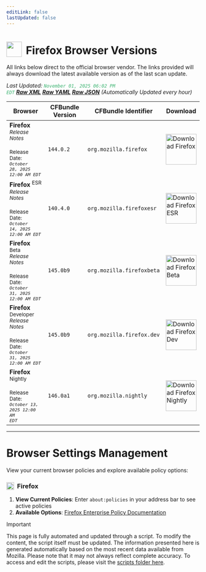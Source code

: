```yaml
---
editLink: false
lastUpdated: false
---
```


# <img src="/images/firefox.png" style="height: 40px; display: inline-block; margin-right: 4px; vertical-align: text-bottom;"> Firefox Browser Versions

<span class="extra-small">All links below direct to the official browser vendor. The links provided will always download the latest available version as of the last scan update.</span>

<span class="extra-small">_Last Updated: <code style="color : mediumseagreen">November 01, 2025 06:02 PM EDT</code> [**_Raw XML_**](https://github.com/cocopuff2u/BOFA/blob/main/latest_firefox_files/firefox_latest_versions.xml) [**_Raw YAML_**](https://github.com/cocopuff2u/BOFA/blob/main/latest_firefox_files/firefox_latest_versions.yaml) [**_Raw JSON_**](https://github.com/cocopuff2u/BOFA/blob/main/latest_firefox_files/firefox_latest_versions.json) (Automatically Updated every hour)_</span>

| **Browser** | **CFBundle Version** | **CFBundle Identifier** | **Download** |
|------------|-------------------|---------------------|------------|
| **Firefox** <br><a href="https://www.mozilla.org/en-US/firefox/notes/" style="text-decoration: none;"><small>_Release Notes_</small></a><br><br><small>Release Date:<br><em><code>October 28, 2025 12:00 AM EDT</code></em></small> | `144.0.2` | `org.mozilla.firefox` | <a href="https://download-installer.cdn.mozilla.net/pub/firefox/releases/144.0.2/mac/en-US/Firefox%20144.0.2.pkg"><img src="/images/firefox.png" alt="Download Firefox" width="80"></a> |
| **Firefox** <sup>ESR</sup> <br><a href="https://www.mozilla.org/en-US/firefox/organizations/notes/" style="text-decoration: none;"><small>_Release Notes_</small></a><br><br><small>Release Date:<br><em><code>October 14, 2025 12:00 AM EDT</code></em></small> | `140.4.0` | `org.mozilla.firefoxesr` | <a href="https://download-installer.cdn.mozilla.net/pub/firefox/releases/140.4.0esr/mac/en-US/Firefox%20140.4.0esr.pkg"><img src="/images/firefox.png" alt="Download Firefox ESR" width="80"></a> |
| **Firefox** <sup>Beta</sup> <br><a href="https://www.mozilla.org/en-US/firefox/beta/notes/" style="text-decoration: none;"><small>_Release Notes_</small></a><br><br><small>Release Date:<br><em><code>October 31, 2025 12:00 AM EDT</code></em></small> | `145.0b9` | `org.mozilla.firefoxbeta` | <a href="https://download-installer.cdn.mozilla.net/pub/firefox/releases/145.0b9/mac/en-US/Firefox%20145.0b9.pkg"><img src="/images/firefox.png" alt="Download Firefox Beta" width="80"></a> |
| **Firefox** <sup>Developer</sup> <br><a href="https://www.mozilla.org/en-US/firefox/developer/notes/" style="text-decoration: none;"><small>_Release Notes_</small></a><br><br><small>Release Date:<br><em><code>October 31, 2025 12:00 AM EDT</code></em></small> | `145.0b9` | `org.mozilla.firefox.dev` | <a href="https://download-installer.cdn.mozilla.net/pub/devedition/releases/145.0b9/mac/en-US/Firefox%20145.0b9.dmg"><img src="/images/firefox_developer.png" alt="Download Firefox Dev" width="80"></a> |
| **Firefox** <sup>Nightly</sup><br><br><small>Release Date:<br><em><code>October 13, 2025 12:00 AM EDT</code></em></small> | `146.0a1` | `org.mozilla.nightly` | <a href="https://download-installer.cdn.mozilla.net/pub/firefox/nightly/latest-mozilla-central/firefox-146.0a1.en-US.mac.pkg"><img src="/images/firefox_nightly.png" alt="Download Firefox Nightly" width="80"></a> |

---

# Browser Settings Management

View your current browser policies and explore available policy options:

### <img src="/images/firefox.png" style="height: 20px; display: inline-block; margin-right: 4px; vertical-align: text-bottom;"> Firefox
1. **View Current Policies**: Enter `about:policies` in your address bar to see active policies
2. **Available Options**: [Firefox Enterprise Policy Documentation](https://mozilla.github.io/policy-templates/)

> [!IMPORTANT]
> This page is fully automated and updated through a script. To modify the content, the script itself must be updated. The information presented here is generated automatically based on the most recent data available from Mozilla. Please note that it may not always reflect complete accuracy. To access and edit the scripts, please visit the [scripts folder here](https://github.com/cocopuff2u/MOFA_WEBSITE/tree/main/update_readme_scripts).
